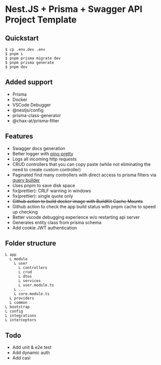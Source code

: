 # Nest.JS + Prisma + Swagger API Project Template

## Quickstart
```
$ cp .env.dev .env
$ pnpm i
$ pnpm prisma migrate dev
$ pnpm prisma generate
$ pnpm dev
```

## Added support
- Prisma
- Docker
- VSCode Debugger
- @nestjs/config
- prisma-class-generator
- @chax-at/prisma-filter

## Features
- Swagger docs generation
- Better logger with [pino-pretty](https://github.com/pinojs/pino-pretty)
- Logs all incoming http requests
- CRUD controllers that you can copy paste (while not eliminating the need to create custom controller)
- Paginated find many controllers with direct access to prisma filters via [query builder](https://github.com/chax-at/prisma-filter)
- Uses pnpm to save disk space
- fix(prettier): CRLF warning in windows
- fix(prettier): single quote only 
- ~~Github action to build docker image with BuildKit Cache Mounts~~
- Github action to check the app build status with pnpm cache to speed up checking
- Better vscode debugging experience w/o restarting api server
- Generates entity class from prisma schema
- Add cookie JWT authentication

## Folder structure
```
L app
  L module
    L user
      L controllers
      L crud
      L dtos
      L services
      L user.module.ts
    L ...
    L core.module.ts
  L providers
  L common
L bootstrap
L config
L integrations
L interceptors
```

## Todo
- Add unit & e2e test
- Add dynamic auth
- Add casl